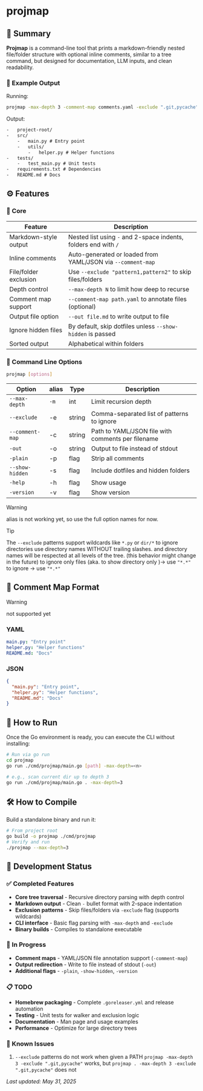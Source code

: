 # projmap

## 📌 Summary

**Projmap** is a command-line tool that prints a markdown-friendly nested
file/folder structure with optional inline comments, similar to a tree command,
but designed for documentation, LLM inputs, and clean readability.

### 📄 Example Output

Running:

```bash
projmap -max-depth 3 -comment-map comments.yaml -exclude ".git,pycache"
```

Output:

```txt
-   project-root/
-   src/
    -   main.py # Entry point
    -   utils/
        -   helper.py # Helper functions
-   tests/
    -   test_main.py # Unit tests
-   requirements.txt # Dependencies
-   README.md # Docs
```

## ⚙️ Features

### 🔸 Core

| Feature               | Description                                                     |
| --------------------- | --------------------------------------------------------------- |
| Markdown-style output | Nested list using `-` and 2-space indents, folders end with `/` |
| Inline comments       | Auto-generated or loaded from YAML/JSON via `--comment-map`     |
| File/folder exclusion | Use `--exclude "pattern1,pattern2"` to skip files/folders       |
| Depth control         | `--max-depth N` to limit how deep to recurse                    |
| Comment map support   | `--comment-map path.yaml` to annotate files (optional)          |
| Output file option    | `--out file.md` to write output to file                         |
| Ignore hidden files   | By default, skip dotfiles unless `--show-hidden` is passed      |
| Sorted output         | Alphabetical within folders                                     |

### 🔸 Command Line Options

```bash
projmap [options]
```

| Option          | alias | Type   | Description                                       |
| --------------- | ----- | ------ | ------------------------------------------------- |
| `--max-depth`   | `-m`  | int    | Limit recursion depth                             |
| `--exclude`     | -e    | string | Comma-separated list of patterns to ignore        |
| `--comment-map` | -c    | string | Path to YAML/JSON file with comments per filename |
| `-out`          | -o    | string | Output to file instead of stdout                  |
| `-plain`        | -p    | flag   | Strip all comments                                |
| `--show-hidden` | -s    | flag   | Include dotfiles and hidden folders               |
| `-help`         | -h    | flag   | Show usage                                        |
| `-version`      | -v    | flag   | Show version                                      |

> [!WARNING]
> alias is not working yet, so use the full option names for now.

> [!TIP]
> The `--exclude` patterns support wildcards like `*.py` or `dir/*`
> to ignore directories use directory names WITHOUT trailing slashes.
> and directory names will be respected at all levels of the tree. (this behavior
> might change in the future)
> to ignore only files (aka. to show directory only )-> use `"*.*"`
> to ignore -> use `"*.*"`

## 📁 Comment Map Format

> [!warning]
> not supported yet

### YAML

```yaml
main.py: "Entry point"
helper.py: "Helper functions"
README.md: "Docs"
```

### JSON

```json
{
  "main.py": "Entry point",
  "helper.py": "Helper functions",
  "README.md": "Docs"
}
```

## 🚀 How to Run

Once the Go environment is ready, you can execute the CLI without installing:

```bash
# Run via go run
cd projmap
go run ./cmd/projmap/main.go [path] -max-depth=<n>

# e.g., scan current dir up to depth 3
go run ./cmd/projmap/main.go . -max-depth=3
```

## 🛠️ How to Compile

Build a standalone binary and run it:

```bash
# From project root
go build -o projmap ./cmd/projmap
# Verify and run
./projmap --max-depth=3
```

## 🚧 Development Status

### ✅ Completed Features

- **Core tree traversal** - Recursive directory parsing with depth control
- **Markdown output** - Clean `-` bullet format with 2-space indentation
- **Exclusion patterns** - Skip files/folders via `-exclude` flag (supports
  wildcards)
- **CLI interface** - Basic flag parsing with `-max-depth` and `-exclude`
- **Binary builds** - Compiles to standalone executable

### 🔄 In Progress

- **Comment maps** - YAML/JSON file annotation support (`-comment-map`)
- **Output redirection** - Write to file instead of stdout (`-out`)
- **Additional flags** - `-plain`, `-show-hidden`, `-version`

### 📋 TODO

- **Homebrew packaging** - Complete `.goreleaser.yml` and release automation
- **Testing** - Unit tests for walker and exclusion logic
- **Documentation** - Man page and usage examples
- **Performance** - Optimize for large directory trees

### 🐛 Known Issues

1. `--exclude` patterns do not work when given a PATH
   `projmap -max-depth 3 -exclude ".git,pycache"` works, but
   `projmap . -max-depth 3 -exclude ".git,pycache"` does not

_Last updated: May 31, 2025_
